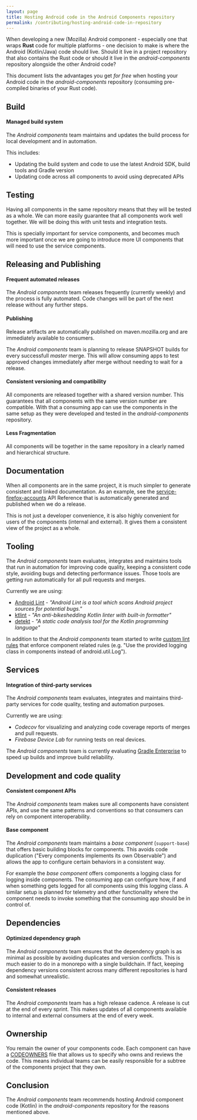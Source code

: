 ```yaml
---
layout: page
title: Hosting Android code in the Android Components repository
permalink: /contributing/hosting-android-code-in-repository
---
```


When developing a new (Mozilla) Android component - especially one that wraps **Rust** code for multiple platforms - one decision to make is where the Android (Kotlin/Java) code should live. Should it live in a project repository that also contains the Rust code or should it live in the *android-components* repository alongside the other Android code?

This document lists the advantages you get *for free* when hosting your Android code in the *android-components* repository (consuming pre-compiled binaries of your Rust code).

## Build

#### Managed build system

The *Android components* team maintains and updates the build process for local development and in automation.

This includes:
* Updating the build system and code to use the latest Android SDK, build tools and Gradle version
* Updating code across all components to avoid using deprecated APIs

## Testing

Having all components in the same repository means that they will be tested as a whole. We can more easily guarantee that all components work well together. We will be doing this with unit tests and integration tests.

This is specially important for service components, and becomes much more important once we are going to introduce more UI components that will need to use the service components.

## Releasing and Publishing

#### Frequent automated releases

The *Android components* team releases frequently (currently weekly) and the process is fully automated. Code changes will be part of the next release without any further steps.

#### Publishing

Release artifacts are automatically published on maven.mozilla.org and are immediately available to consumers.

The *Android components* team is planning to release SNAPSHOT builds for every successfull *master* merge. This will allow consuming apps to test approved changes immediately after merge without needing to wait for a release.

#### Consistent versioning and compatibility

All components are released together with a shared version number. This guarantees that all components with the same version number are compatible. With that a consuming app can use the components in the same setup as they were developed and tested in the *android-components* repository.

#### Less Fragmentation

All components will be together in the same repository in a clearly named and hierarchical structure.

## Documentation

When all components are in the same project, it is much simpler to generate consistent and linked documentation. As an example, see the [service-firefox-accounts](https://mozilla-mobile.github.io/android-components/api/0.19.1/service-firefox-accounts/index.html) API Reference that is automatically generated and published when we do a release.

This is not just a developer convenience, it is also highly convenient for users of the components (internal and external). It gives them a consistent view of the project as a whole.

## Tooling

The *Android components* team evaluates, integrates and maintains tools that run in automation for improving code quality, keeping a consistent code style, avoiding bugs and detecting performance issues. Those tools are getting run automatically for all pull requests and merges.

Currently we are using:
* [Android Lint](https://developer.android.com/studio/write/lint) - *"Android Lint is a tool which scans Android project sources for potential bugs."*
* [ktlint](https://github.com/shyiko/ktlint) - *"An anti-bikeshedding Kotlin linter with built-in formatter"*
* [detekt](https://github.com/arturbosch/detekt) - *"A static code analysis tool for the Kotlin programming language"*

In addition to that the *Android components* team started to write [custom lint rules](https://github.com/mozilla-mobile/android-components/tree/master/components/tooling/lint) that enforce component related rules (e.g. "Use the provided logging class in components instead of android.util.Log").

## Services

#### Integration of third-party services

The *Android components* team evaluates, integrates and maintains third-party services for code quality, testing and automation purposes.

Currently we are using:
* *Codecov* for visualizing and analyzing code coverage reports of merges and pull requests.
* *Firebase Device Lab* for running tests on real devices.

The *Android components* team is currently evaluating [Gradle Enterprise](https://gradle.com/) to speed up builds and improve build reliability.

## Development and code quality

#### Consistent component APIs

The *Android components* team makes sure all components have consistent APIs, and use the same patterns and conventions so that consumers can rely on component interoperability.

#### Base component

The *Android components* team maintains a *base component* (`support-base`) that offers basic building blocks for components. This avoids code duplication ("Every components implements its own Observable") and allows the app to configure certain behaviors in a consistent way.

For example the *base component* offers components a logging class for logging inside components. The consuming app can configure how, if and when something gets logged for all components using this logging class. A similar setup is planned for telemetry and other functionality where the component needs to invoke something that the consuming app should be in control of.

## Dependencies

#### Optimized dependency graph

The *Android components* team ensures that the dependency graph is as minimal as possible by avoiding duplicates and version conflicts. This is much easier to do in a monorepo with a single buildchain. If fact, keeping dependency versions consistent across many different repositories is hard and somewhat unrealistic.

#### Consistent releases

The *Android components* team has a high release cadence. A release is cut at the end of every sprint. This makes updates of all components available to internal and external consumers at the end of every week.

## Ownership

You remain the owner of your components code. Each component can have a [CODEOWNERS](https://help.github.com/articles/about-codeowners/) file that allows us to specify who owns and reviews the code. This means individual teams can be easily responsible for a subtree of the components project that they own.

## Conclusion

The *Android components* team recommends hosting Android component code (Kotlin) in the *android-components* repository for the reasons mentioned above.
